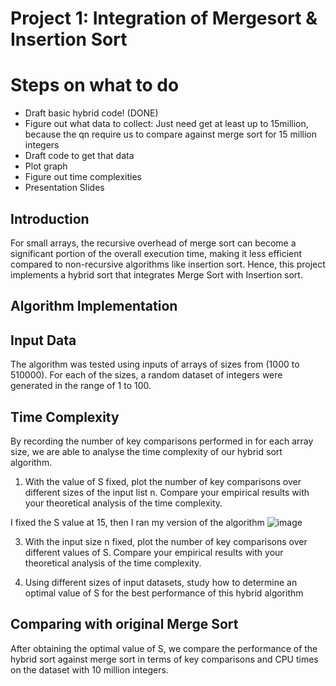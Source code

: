 # Project 1: Integration of Mergesort & Insertion Sort

# Steps on what to do
- Draft basic hybrid code! (DONE)
- Figure out what data to collect: Just need get at least up to 15million, because the qn require us to compare against merge sort for 15 million integers
- Draft code to get that data
- Plot graph
- Figure out time complexities
- Presentation Slides

## Introduction
For small arrays, the recursive overhead of merge sort can become a significant portion of the overall execution time, making it less efficient compared to non-recursive algorithms like insertion sort. Hence, this project implements a hybrid sort that integrates Merge Sort with Insertion sort. 

## Algorithm Implementation

## Input Data
The algorithm was tested using inputs of arrays of sizes from (1000 to 510000).
For each of the sizes, a random dataset of integers were generated in the range of 1 to 100.

## Time Complexity
By recording the number of key comparisons performed in for each array size, we are able to analyse the time complexity of our hybrid sort algorithm.

1) With the value of S fixed, plot the number of key comparisons over
different sizes of the input list n. Compare your empirical results with 
your theoretical analysis of the time complexity.

I fixed the S value at 15, then I ran my version of the algorithm 
![image](https://github.com/LightningJason/SC2001-SCS1-Group-7/assets/103420694/42b2a34a-69f7-44d2-83bc-4ff5d5859156)


3) With the input size n fixed, plot the number of key comparisons over 
different values of S. Compare your empirical results with your 
theoretical analysis of the time complexity.

4) Using different sizes of input datasets, study how to determine an 
optimal value of S for the best performance of this hybrid algorithm

## Comparing with original Merge Sort
After obtaining the optimal value of S, we compare the performance of the hybrid sort against merge sort in terms of key comparisons and CPU times on the dataset with 10 million integers.

